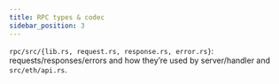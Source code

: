 ```yaml
---
title: RPC types & codec
sidebar_position: 3
---
```


`rpc/src/{lib.rs, request.rs, response.rs, error.rs}`: requests/responses/errors and how they’re used by server/handler and `src/eth/api.rs`.
